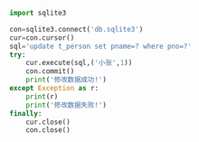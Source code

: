 
<BlogInfo id="588" title="6.操作sqlite数据库修改数据" author="白日梦想猿" pv=0 read_times=0 pre_cost_time=0分14秒 category="数据库编程" tag_list="['数据库编程']" create_time="2020.07.09 14:42:30" update_time="2022.09.01 12:12:05" />

```python
import sqlite3

con=sqlite3.connect('db.sqlite3')
cur=con.cursor()
sql='update t_person set pname=? where pno=?'
try:
    cur.execute(sql,('小张',1))
    con.commit()
    print('修改数据成功!')
except Exception as r:
    print(r)
    print('修改数据失败!')
finally:
    cur.close()
    con.close()
```
